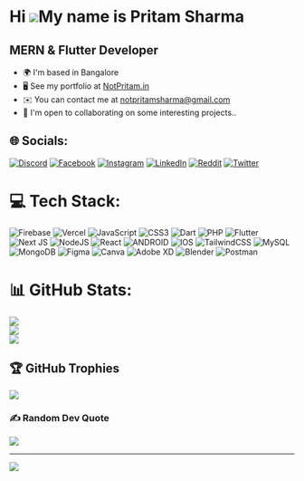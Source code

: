 Hi ![](https://user-images.githubusercontent.com/18350557/176309783-0785949b-9127-417c-8b55-ab5a4333674e.gif)My name is Pritam Sharma
=====================================================================================================================================

MERN & Flutter Developer
------------------------

* 🌍  I'm based in Bangalore
* 🖥️  See my portfolio at [NotPritam.in](http://notpritam.in)
* ✉️  You can contact me at [notpritamsharma@gmail.com](mailto:notpritamsharma@gmail.com)
* 🤝  I'm open to collaborating on some interesting projects..


## 🌐 Socials:
[![Discord](https://img.shields.io/badge/Discord-%237289DA.svg?logo=discord&logoColor=white)](https://discord.gg/notpritam) [![Facebook](https://img.shields.io/badge/Facebook-%231877F2.svg?logo=Facebook&logoColor=white)](https://facebook.com/notpritamsharma) [![Instagram](https://img.shields.io/badge/Instagram-%23E4405F.svg?logo=Instagram&logoColor=white)](https://instagram.com/notpritamsharma) [![LinkedIn](https://img.shields.io/badge/LinkedIn-%230077B5.svg?logo=linkedin&logoColor=white)](https://linkedin.com/in/notpritamsharma) [![Reddit](https://img.shields.io/badge/Reddit-%23FF4500.svg?logo=Reddit&logoColor=white)](https://reddit.com/user/notpritam) [![Twitter](https://img.shields.io/badge/Twitter-%231DA1F2.svg?logo=Twitter&logoColor=white)](https://twitter.com/notpritamsharma) 

# 💻 Tech Stack:
![Firebase](https://img.shields.io/badge/firebase-%23039BE5.svg?style=for-the-badge&logo=firebase) ![Vercel](https://img.shields.io/badge/vercel-%23000000.svg?style=for-the-badge&logo=vercel&logoColor=white) ![JavaScript](https://img.shields.io/badge/javascript-%23323330.svg?style=for-the-badge&logo=javascript&logoColor=%23F7DF1E) ![CSS3](https://img.shields.io/badge/css3-%231572B6.svg?style=for-the-badge&logo=css3&logoColor=white) ![Dart](https://img.shields.io/badge/dart-%230175C2.svg?style=for-the-badge&logo=dart&logoColor=white) ![PHP](https://img.shields.io/badge/php-%23777BB4.svg?style=for-the-badge&logo=php&logoColor=white) ![Flutter](https://img.shields.io/badge/Flutter-%2302569B.svg?style=for-the-badge&logo=Flutter&logoColor=white) ![Next JS](https://img.shields.io/badge/Next-black?style=for-the-badge&logo=next.js&logoColor=white) ![NodeJS](https://img.shields.io/badge/node.js-6DA55F?style=for-the-badge&logo=node.js&logoColor=white) ![React](https://img.shields.io/badge/react-%2320232a.svg?style=for-the-badge&logo=react&logoColor=%2361DAFB) ![ANDROID](https://img.shields.io/badge/android-%2320232a.svg?style=for-the-badge&logo=android&logoColor=%a4c639) ![IOS](https://img.shields.io/badge/IOS-%2320232a.svg?style=for-the-badge&logo=apple&logoColor=white) ![TailwindCSS](https://img.shields.io/badge/tailwindcss-%2338B2AC.svg?style=for-the-badge&logo=tailwind-css&logoColor=white) ![MySQL](https://img.shields.io/badge/mysql-%2300f.svg?style=for-the-badge&logo=mysql&logoColor=white) ![MongoDB](https://img.shields.io/badge/MongoDB-%234ea94b.svg?style=for-the-badge&logo=mongodb&logoColor=white) 	![Figma](https://img.shields.io/badge/figma-%23F24E1E.svg?style=for-the-badge&logo=figma&logoColor=white) ![Canva](https://img.shields.io/badge/Canva-%2300C4CC.svg?style=for-the-badge&logo=Canva&logoColor=white) ![Adobe XD](https://img.shields.io/badge/Adobe%20XD-470137?style=for-the-badge&logo=Adobe%20XD&logoColor=#FF61F6) ![Blender](https://img.shields.io/badge/blender-%23F5792A.svg?style=for-the-badge&logo=blender&logoColor=white) ![Postman](https://img.shields.io/badge/Postman-FF6C37?style=for-the-badge&logo=postman&logoColor=white)
# 📊 GitHub Stats:
![](https://github-readme-stats.vercel.app/api?username=notpritam&theme=tokyonight&hide_border=false&include_all_commits=true&count_private=true)<br/>
![](https://github-readme-streak-stats.herokuapp.com/?user=notpritam&theme=tokyonight&hide_border=false)<br/>
![](https://github-readme-stats.vercel.app/api/top-langs/?username=notpritam&theme=tokyonight&hide_border=false&include_all_commits=true&count_private=true&layout=compact)

## 🏆 GitHub Trophies
![](https://github-profile-trophy.vercel.app/?username=notpritam&theme=radical&no-frame=true&no-bg=false&margin-w=4)


### ✍️ Random Dev Quote
![](https://quotes-github-readme.vercel.app/api?type=horizontal&theme=radical)

---
[![](https://visitcount.itsvg.in/api?id=notpritam&icon=8&color=1)](https://visitcount.itsvg.in)

<!-- Proudly created with GPRM ( https://gprm.itsvg.in ) -->
